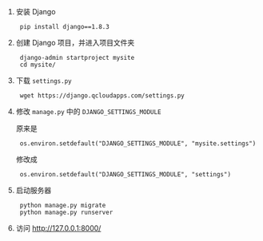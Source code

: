 1. 安装 Django

        pip install django==1.8.3

2. 创建 Django 项目，并进入项目文件夹

        django-admin startproject mysite
        cd mysite/

3. 下载 `settings.py`

        wget https://django.qcloudapps.com/settings.py

4. 修改 `manage.py` 中的 `DJANGO_SETTINGS_MODULE`

    原来是

        os.environ.setdefault("DJANGO_SETTINGS_MODULE", "mysite.settings")

    修改成

        os.environ.setdefault("DJANGO_SETTINGS_MODULE", "settings")

5. 启动服务器

        python manage.py migrate
        python manage.py runserver

6. 访问 <http://127.0.0.1:8000/>
